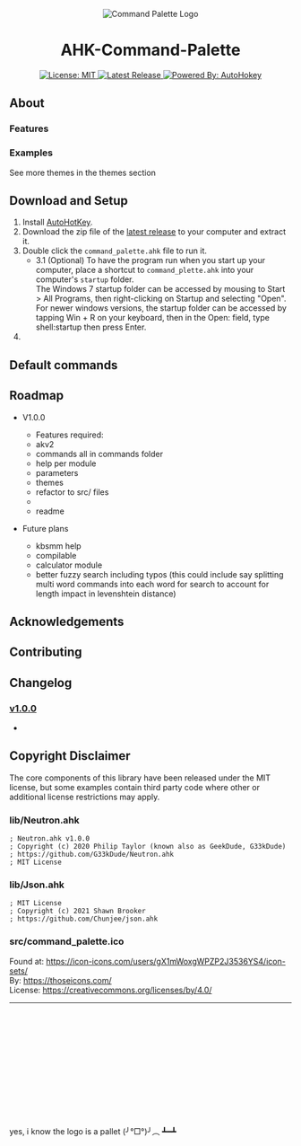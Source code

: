 <p align="center">
  <img src="src/command_palette.ico" alt="Command Palette Logo">
  <h1 align="center">AHK-Command-Palette</h1>
</p>

<p align="center">
  <a href="https://opensource.org/licenses/MIT">
    <img src="https://img.shields.io/badge/license-MIT-green.svg" alt="License: MIT">
  </a>
  <a href="https://github.com/archie-adams/ahk-command-palette/releases/latest">
    <img src="https://img.shields.io/github/v/release/archie-adams/ahk-command-palette?logo=github" alt="Latest Release">
  </a>
  <a href="https://www.autohotkey.com">
    <img src="https://img.shields.io/badge/powered_by-AutoHotkey-orange?logo=AutoHotkey" alt="Powered By: AutoHokey">
  </a>
</p>

## About
<!-- TODO: about section opener -->

### Features
<!-- TODO Features -->

### Examples
<!-- TODO GIFS -->
<!-- TODO: use different default themese -->

See more themes in the themes section

## Download and Setup
<!-- TODO Download and setup -->

1. Install [AutoHotKey](https://www.autohotkey.com/download/).
2. Download the zip file of the [latest release](https://github.com/archie-adams/ahk-command-palette/releases/latest) to your computer and extract it.
3. Double click the `command_palette.ahk` file to run it.
   - 3.1 (Optional) To have the program run when you start up your computer, place a shortcut to `command_plette.ahk` into your computer's `startup` folder.  
     The Windows 7 startup folder can be accessed by mousing to Start > All Programs, then right-clicking on Startup and selecting "Open".
     For newer windows versions, the startup folder can be accessed by tapping Win + R on your keyboard, then in the Open: field, type shell:startup then press Enter.
4. 
<!-- TODO: Configuration instructions -->

## Default commands
<!-- TODO: Default commands list -->

## Roadmap
<!-- TODO: Roadmap -->

- V1.0.0
  - Features required:
  - akv2
  - commands all in commands folder
  - help per module
  - parameters
  - themes
  - refactor to src/ files
  - 
  - readme

- Future plans
  - kbsmm help
  - compilable
  - calculator module
  - better fuzzy search including typos (this could include say splitting multi word commands into each word for search to account for length impact in levenshtein distance)

## Acknowledgements
<!-- TODO: Acknowledgements section -->

## Contributing
<!-- TODO: Contributing section -->

## Changelog
<!-- TODO: Changelog section -->
### [v1.0.0]()
- 

## Copyright Disclaimer

The core components of this library have been released under the MIT license, but some examples contain third party code where other or additional license restrictions may apply.

### lib/Neutron.ahk
```ahk
; Neutron.ahk v1.0.0
; Copyright (c) 2020 Philip Taylor (known also as GeekDude, G33kDude)
; https://github.com/G33kDude/Neutron.ahk
; MIT License
```

### lib/Json.ahk
```ahk
; MIT License
; Copyright (c) 2021 Shawn Brooker
; https://github.com/Chunjee/json.ahk
```

### src/command_palette.ico
Found at: https://icon-icons.com/users/gX1mWoxgWPZP2J3536YS4/icon-sets/  
By: https://thoseicons.com/  
License: https://creativecommons.org/licenses/by/4.0/

---

<br/>
<br/>
<br/>
<br/>
<br/>
<br/>
<br/>
<br/>
<br/>
<br/>
<br/>
<br/>
yes, i know the logo is a pallet (╯°□°)╯︵ ┻━┻ 
